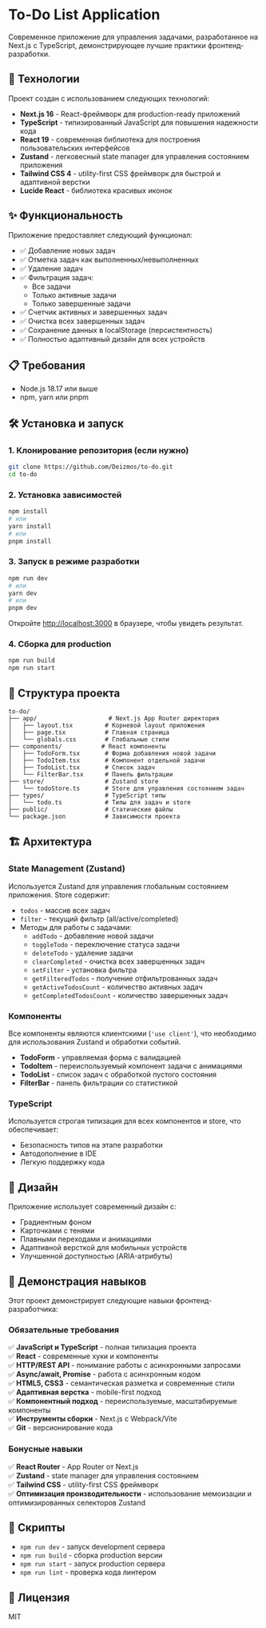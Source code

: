 # To-Do List Application

Современное приложение для управления задачами, разработанное на Next.js с TypeScript, демонстрирующее лучшие практики фронтенд-разработки.

## 🚀 Технологии

Проект создан с использованием следующих технологий:

- **Next.js 16** - React-фреймворк для production-ready приложений
- **TypeScript** - типизированный JavaScript для повышения надежности кода
- **React 19** - современная библиотека для построения пользовательских интерфейсов
- **Zustand** - легковесный state manager для управления состоянием приложения
- **Tailwind CSS 4** - utility-first CSS фреймворк для быстрой и адаптивной верстки
- **Lucide React** - библиотека красивых иконок

## ✨ Функциональность

Приложение предоставляет следующий функционал:

- ✅ Добавление новых задач
- ✅ Отметка задач как выполненных/невыполненных
- ✅ Удаление задач
- ✅ Фильтрация задач:
  - Все задачи
  - Только активные задачи
  - Только завершенные задачи
- ✅ Счетчик активных и завершенных задач
- ✅ Очистка всех завершенных задач
- ✅ Сохранение данных в localStorage (персистентность)
- ✅ Полностью адаптивный дизайн для всех устройств

## 📋 Требования

- Node.js 18.17 или выше
- npm, yarn или pnpm

## 🛠️ Установка и запуск

### 1. Клонирование репозитория (если нужно)

```bash
git clone https://github.com/Deizmos/to-do.git
cd to-do
```

### 2. Установка зависимостей

```bash
npm install
# или
yarn install
# или
pnpm install
```

### 3. Запуск в режиме разработки

```bash
npm run dev
# или
yarn dev
# или
pnpm dev
```

Откройте [http://localhost:3000](http://localhost:3000) в браузере, чтобы увидеть результат.

### 4. Сборка для production

```bash
npm run build
npm run start
```

## 📁 Структура проекта

```
to-do/
├── app/                    # Next.js App Router директория
│   ├── layout.tsx         # Корневой layout приложения
│   ├── page.tsx           # Главная страница
│   └── globals.css        # Глобальные стили
├── components/           # React компоненты
│   ├── TodoForm.tsx       # Форма добавления новой задачи
│   ├── TodoItem.tsx       # Компонент отдельной задачи
│   ├── TodoList.tsx       # Список задач
│   └── FilterBar.tsx      # Панель фильтрации
├── store/                 # Zustand store
│   └── todoStore.ts       # Store для управления состоянием задач
├── types/                 # TypeScript типы
│   └── todo.ts            # Типы для задач и store
├── public/                # Статические файлы
└── package.json           # Зависимости проекта
```

## 🏗️ Архитектура

### State Management (Zustand)

Используется Zustand для управления глобальным состоянием приложения. Store содержит:

- `todos` - массив всех задач
- `filter` - текущий фильтр (all/active/completed)
- Методы для работы с задачами:
  - `addTodo` - добавление новой задачи
  - `toggleTodo` - переключение статуса задачи
  - `deleteTodo` - удаление задачи
  - `clearCompleted` - очистка всех завершенных задач
  - `setFilter` - установка фильтра
  - `getFilteredTodos` - получение отфильтрованных задач
  - `getActiveTodosCount` - количество активных задач
  - `getCompletedTodosCount` - количество завершенных задач

### Компоненты

Все компоненты являются клиентскими (`'use client'`), что необходимо для использования Zustand и обработки событий.

- **TodoForm** - управляемая форма с валидацией
- **TodoItem** - переиспользуемый компонент задачи с анимациями
- **TodoList** - список задач с обработкой пустого состояния
- **FilterBar** - панель фильтрации со статистикой

### TypeScript

Используется строгая типизация для всех компонентов и store, что обеспечивает:

- Безопасность типов на этапе разработки
- Автодополнение в IDE
- Легкую поддержку кода

## 🎨 Дизайн

Приложение использует современный дизайн с:

- Градиентным фоном
- Карточками с тенями
- Плавными переходами и анимациями
- Адаптивной версткой для мобильных устройств
- Улучшенной доступностью (ARIA-атрибуты)

## 🔧 Демонстрация навыков

Этот проект демонстрирует следующие навыки фронтенд-разработчика:

### Обязательные требования

✅ **JavaScript и TypeScript** - полная типизация проекта  
✅ **React** - современные хуки и компоненты  
✅ **HTTP/REST API** - понимание работы с асинхронными запросами  
✅ **Async/await, Promise** - работа с асинхронным кодом  
✅ **HTML5, CSS3** - семантическая разметка и современные стили  
✅ **Адаптивная верстка** - mobile-first подход  
✅ **Компонентный подход** - переиспользуемые, масштабируемые компоненты  
✅ **Инструменты сборки** - Next.js с Webpack/Vite  
✅ **Git** - версионирование кода  

### Бонусные навыки

✅ **React Router** - App Router от Next.js  
✅ **Zustand** - state manager для управления состоянием  
✅ **Tailwind CSS** - utility-first CSS фреймворк  
✅ **Оптимизация производительности** - использование мемоизации и оптимизированных селекторов Zustand  

## 📝 Скрипты

- `npm run dev` - запуск development сервера
- `npm run build` - сборка production версии
- `npm run start` - запуск production сервера
- `npm run lint` - проверка кода линтером

## 📄 Лицензия

MIT
